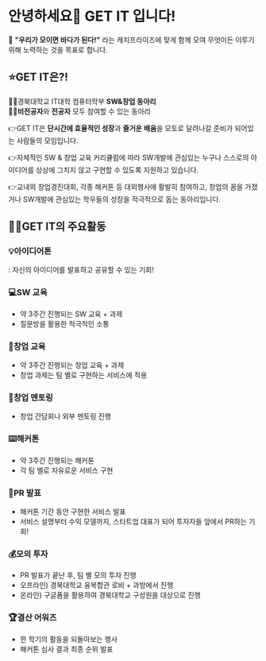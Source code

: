 # 안녕하세요👋 GET IT 입니다!
🌊 **"우리가 모이면 바다가 된다!"** 라는 캐치프라이즈에 맞게 함께 모여 무엇이든 이루기 위해 노력하는 것을 목표로 합니다. 

## ⭐GET IT은?!
✊🏻경북대학교 IT대학 컴퓨터학부 **SW&창업 동아리** </br>
✊🏻**비전공자**와 **전공자** 모두 참여할 수 있는 동아리

👉GET IT은 **단시간에 효율적인 성장**과 **즐거운 배움**을 모토로 달려나갈 준비가 되어있는 사람들의 모임입니다.

👉자체적인 SW & 창업 교육 커리큘럼에 따라 SW개발에 관심있는 누구나 스스로의 아이디어를 상상에 그치지 않고 구현할 수 있도록 지원하고 있습니다.

👉교내외 창업경진대회, 각종 해커톤 등 대외행사에 활발히 참여하고, 창업의 꿈을 가졌거나 SW개발에 관심있는 학우들의 성장을 적극적으로 돕는 동아리입니다.

## 🧑‍💻GET IT의 주요활동
### 💡아이디어톤
   : 자신의 아이디어를 발표하고 공유할 수 있는 기회!

### 💻SW 교육
   - 약 3주간 진행되는 SW 교육 + 과제
   - 질문방을 활용한 적극적인 소통

### 🔐창업 교육
   - 약 3주간 진행되는 창업 교육 + 과제
   - 창업 과제는 팀 별로 구현하는 서비스에 적용

### 💌창업 멘토링
   - 창업 간담회나 외부 멘토링 진행

### ⌨️해커톤
   - 약 3주간 진행되는 해커톤
   - 각 팀 별로 자유로운 서비스 구현

### 🎉PR 발표
   - 해커톤 기간 동안 구현한 서비스 발표
   - 서비스 설명부터 수익 모델까지,
     스타트업 대표가 되어 투자자들 앞에서 PR하는 기회!

### 💰모의 투자
   - PR 발표가 끝난 후, 팀 별 모의 투자 진행
   - 오프라인) 경북대학교 융복합관 로비 + 과방에서 진행
   - 온라인) 구글폼을 활용하여 경북대학교 구성원을 대상으로 진행

### 🏆결산 어워즈
   - 한 학기의 활동을 되돌아보는 행사
   - 해커톤 심사 결과 최종 순위 발표
